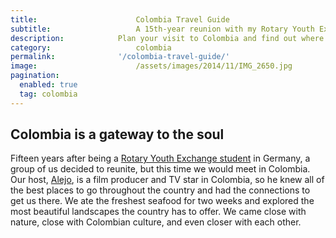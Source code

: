 ```yaml
---
title:						Colombia Travel Guide
subtitle:					A 15th-year reunion with my Rotary Youth Exchange friends
description:			Plan your visit to Colombia and find out where to go and what to do in Colombia. Read about itineraries, activities, places to stay, and travel essentials.
category:					colombia
permalink: 				'/colombia-travel-guide/'
image:						/assets/images/2014/11/IMG_2650.jpg
pagination: 
  enabled: true
  tag: colombia
---
```


## Colombia is a gateway to the soul

Fifteen years after being a [Rotary Youth Exchange student](https://www.rotary.org/en/get-involved/exchange-ideas/youth-exchanges) in Germany, a group of us decided to reunite, but this time we would meet in Colombia. Our host, [Alejo](https://www.instagram.com/alejogb/), is a film producer and TV star in Colombia, so he knew all of the best places to go throughout the country and had the connections to get us there. We ate the freshest seafood for two weeks and explored the most beautiful landscapes the country has to offer. We came close with nature, close with Colombian culture, and even closer with each other.